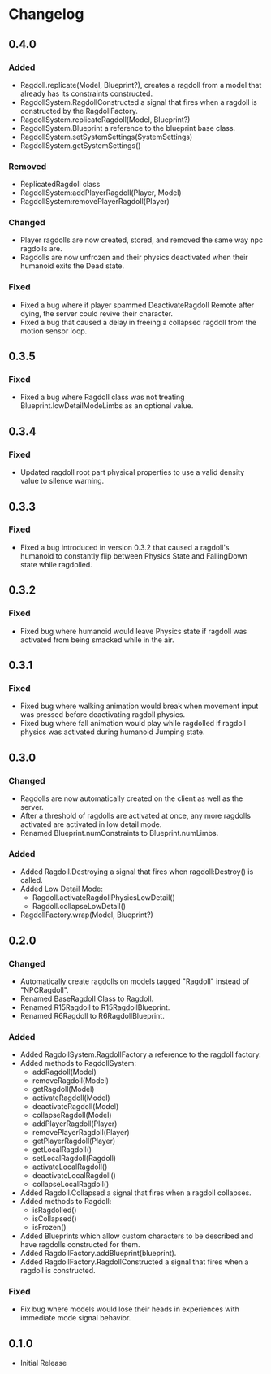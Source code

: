 # Changelog

## 0.4.0
### Added

- Ragdoll.replicate(Model, Blueprint?), creates a ragdoll from a model that already has its constraints constructed.
- RagdollSystem.RagdollConstructed a signal that fires when a ragdoll is constructed by the RagdollFactory.
- RagdollSystem.replicateRagdoll(Model, Blueprint?)
- RagdollSystem.Blueprint a reference to the blueprint base class.
- RagdollSystem.setSystemSettings(SystemSettings)
- RagdollSystem.getSystemSettings()

### Removed

- ReplicatedRagdoll class
- RagdollSystem:addPlayerRagdoll(Player, Model)
- RagdollSystem:removePlayerRagdoll(Player)

### Changed

- Player ragdolls are now created, stored, and removed the same way npc ragdolls are.
- Ragdolls are now unfrozen and their physics deactivated when their humanoid exits the Dead state.

### Fixed

- Fixed a bug where if player spammed DeactivateRagdoll Remote after dying, the server could revive their character.
- Fixed a bug that caused a delay in freeing a collapsed ragdoll from the motion sensor loop.

## 0.3.5
### Fixed

- Fixed a bug where Ragdoll class was not treating Blueprint.lowDetailModeLimbs as an optional value.

## 0.3.4
### Fixed

- Updated ragdoll root part physical properties to use a valid density value to silence warning.

## 0.3.3
### Fixed

- Fixed a bug introduced in version 0.3.2 that caused a ragdoll's humanoid to constantly flip between Physics State and FallingDown state while ragdolled.

## 0.3.2
### Fixed

- Fixed bug where humanoid would leave Physics state if ragdoll was activated from being smacked while in the air.

## 0.3.1
### Fixed

- Fixed bug where walking animation would break when movement input was pressed before deactivating ragdoll physics.
- Fixed bug where fall animation would play while ragdolled if ragdoll physics was activated during humanoid Jumping state.

## 0.3.0
### Changed

- Ragdolls are now automatically created on the client as well as the server.
- After a threshold of ragdolls are activated at once, any more ragdolls activated are activated in low detail mode.
- Renamed Blueprint.numConstraints to Blueprint.numLimbs.

### Added

- Added Ragdoll.Destroying a signal that fires when ragdoll:Destroy() is called.
- Added Low Detail Mode:
  - Ragdoll.activateRagdollPhysicsLowDetail()
  - Ragdoll.collapseLowDetail()
- RagdollFactory.wrap(Model, Blueprint?)

## 0.2.0
### Changed

- Automatically create ragdolls on models tagged "Ragdoll" instead of "NPCRagdoll".
- Renamed BaseRagdoll Class to Ragdoll.
- Renamed R15Ragdoll to R15RagdollBlueprint.
- Renamed R6Ragdoll to R6RagdollBlueprint.

### Added

- Added RagdollSystem.RagdollFactory a reference to the ragdoll factory.
- Added methods to RagdollSystem:
  - addRagdoll(Model)
  - removeRagdoll(Model)
  - getRagdoll(Model)
  - activateRagdoll(Model)
  - deactivateRagdoll(Model)
  - collapseRagdoll(Model)
  - addPlayerRagdoll(Player)
  - removePlayerRagdoll(Player)
  - getPlayerRagdoll(Player)
  - getLocalRagdoll()
  - setLocalRagdoll(Ragdoll)
  - activateLocalRagdoll()
  - deactivateLocalRagdoll()
  - collapseLocalRagdoll()
- Added Ragdoll.Collapsed a signal that fires when a ragdoll collapses.
- Added methods to Ragdoll:
  - isRagdolled()
  - isCollapsed()
  - isFrozen()
- Added Blueprints which allow custom characters to be described and have ragdolls constructed for them.
- Added RagdollFactory.addBlueprint(blueprint).
- Added RagdollFactory.RagdollConstructed a signal that fires when a ragdoll is constructed.

### Fixed
- Fix bug where models would lose their heads in experiences with immediate mode signal behavior.

## 0.1.0

- Initial Release